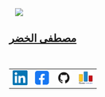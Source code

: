 <!-- Mostafa Alkhder -->
<tr>
        <td align="center" width="600">
        &nbsp;&nbsp
            <a href="https://github.com/MostafaAlkhder">
                <img src="https://avatars.githubusercontent.com/u/99213336?v=4" width="50">
                <br>
                <h2>مصطفى الخضر</h2>
            </a>
            <br>            
            <table>
                <tr> 
                    <!-- LINKED IN -->
                    <td>
                        <a href="https://www.linkedin.com/in/mostafa-alkhder-08520a305">
                            <img src="./readme-Images/linkedin-logo.png" width="30">
                        </a>
                    </td>
                    <!--// LINKED IN //-->
                    <!-- FACEBOOK -->
                    <td>
                        <a href="https://www.facebook.com/Mostafa.Ali.Alkhder/">
                            <img src="./readme-Images/facebook-logo.png" width="30">
                        </a>
                    </td>
                    <!--// FACEBOOK //-->
                    <!-- GITHUB -->
                    <td>
                        <a href="https://github.com/MostafaAlkhder">
                            <img src="./readme-Images/github-logo.png" width="30">
                        </a>
                    </td>
                    <!--// GITHUB //-->
                    <!-- CODEFORCES -->
                    <td>
                        <a href="https://codeforces.com/profile/Mostafa_Alkhder">
                            <img src="./readme-Images/codeforces-logo.png" width="30">
                        </a>
                    </td>
                    <!--// CODEFORCES //-->
                </tr>
            </table>            
        </td>
    </tr>
<!-- Mostafa Alkhder -->
</table>
